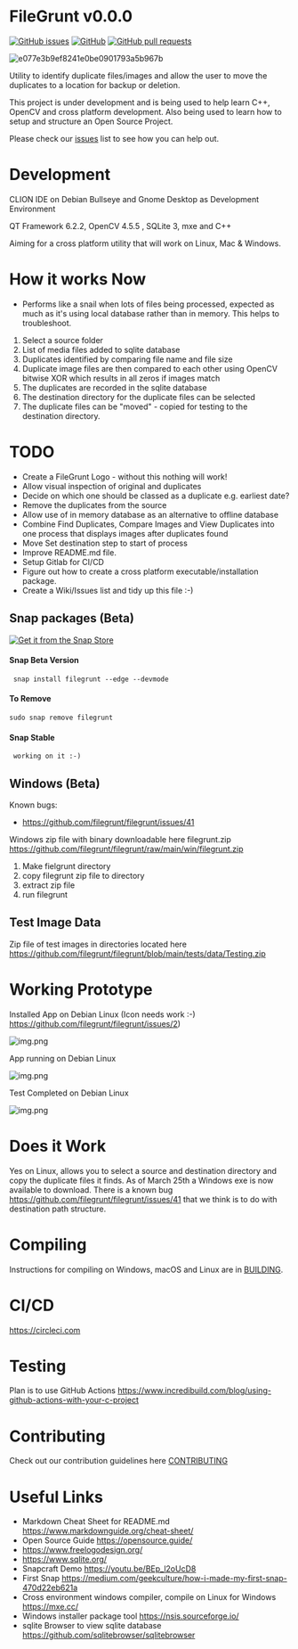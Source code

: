 # FileGrunt v0.0.0
[![GitHub issues](https://img.shields.io/github/issues/filegrunt/filegrunt)](https://github.com/filegrunt/filegrunt/issues)
[![GitHub](https://img.shields.io/github/license/filegrunt/filegrunt)](https://github.com/filegrunt/filegrunt/blob/main/LICENSE)
[![GitHub pull requests](https://img.shields.io/github/issues-pr/filegrunt/filegrunt)](https://github.com/filegrunt/filegrunt/pulls)


![e077e3b9ef8241e0be0901793a5b967b](https://user-images.githubusercontent.com/6379032/155383375-fbe860ee-1910-4f7a-992e-4572451cc676.png)


Utility to identify duplicate files/images and allow the user to move the duplicates to a location for backup or deletion.

This project is under development and is being used to help learn C++, OpenCV and cross platform development. Also being used to learn
how to setup and structure an Open Source Project.

Please check our [issues](https://github.com/filegrunt/filegrunt/issues) list to see how you can help out.

# Development
CLION IDE on Debian Bullseye and Gnome Desktop as Development Environment

QT Framework 6.2.2, OpenCV 4.5.5 , SQLite 3, mxe and C++ 

Aiming for a cross platform utility that will work on Linux, Mac & Windows.

# How it works Now

- Performs like a snail when lots of files being processed, expected as much as it's using local database rather than in memory. This helps to troubleshoot.

1. Select a source folder
2. List of media files added to sqlite database
3. Duplicates identified by comparing file name and file size
4. Duplicate image files are then compared to each other using OpenCV bitwise XOR which results in all zeros if images match
5. The duplicates are recorded in the sqlite database
6. The destination directory for the duplicate files can be selected
7. The duplicate files can be "moved" - copied for testing to the destination directory.

# TODO
- Create a FileGrunt Logo - without this nothing will work!
- Allow visual inspection of original and duplicates
- Decide on which one should be classed as a duplicate e.g. earliest date?
- Remove the duplicates from the source
- Allow use of in memory database as an alternative to offline database
- Combine Find Duplicates, Compare Images and View Duplicates into one process that displays images after duplicates found
- Move Set destination step to start of process
- Improve README.md file.
- Setup Gitlab for CI/CD 
- Figure out how to create a cross platform executable/installation package.
- Create a Wiki/Issues list and tidy up this file :-)

## Snap packages (Beta)

[![Get it from the Snap Store](https://snapcraft.io/static/images/badges/en/snap-store-black.svg)](https://snapcraft.io/filegrunt)

#### Snap Beta Version

     snap install filegrunt --edge --devmode

#### To Remove

    sudo snap remove filegrunt


#### Snap Stable

     working on it :-)

## Windows (Beta)

Known bugs:
- https://github.com/filegrunt/filegrunt/issues/41

Windows zip file with binary downloadable here filegrunt.zip https://github.com/filegrunt/filegrunt/raw/main/win/filegrunt.zip

1. Make fielgrunt directory
2. copy filegrunt zip file to directory
3. extract zip file
4. run filegrunt

## Test Image Data

Zip file of test images in directories located here https://github.com/filegrunt/filegrunt/blob/main/tests/data/Testing.zip

# Working Prototype

Installed App on Debian Linux (Icon needs work :-) https://github.com/filegrunt/filegrunt/issues/2)

![img.png](images/installed_app_debian_linux.png)

App running on Debian Linux

![img.png](images/filegrunt_main.png)

Test Completed on Debian Linux

![img.png](images/filegrunt_run_linux.png)


# Does it Work
Yes on Linux, allows you to select a source and destination directory and copy the duplicate files it finds.
As of March 25th a Windows exe is now available to download. There is a known bug https://github.com/filegrunt/filegrunt/issues/41 that we think is to do with destination path structure.

# Compiling
Instructions for compiling on Windows, macOS and Linux are in [BUILDING](BUILDING.md).

# CI/CD
https://circleci.com

# Testing
Plan is to use GitHub Actions
https://www.incredibuild.com/blog/using-github-actions-with-your-c-project

# Contributing
Check out our contribution guidelines here [CONTRIBUTING](./docs/CONTRIBUTING.md)

# Useful Links
- Markdown Cheat Sheet for README.md https://www.markdownguide.org/cheat-sheet/
- Open Source Guide https://opensource.guide/
- https://www.freelogodesign.org/
- https://www.sqlite.org/
- Snapcraft Demo https://youtu.be/BEp_l2oUcD8
- First Snap https://medium.com/geekculture/how-i-made-my-first-snap-470d22eb621a
- Cross environment windows compiler, compile on Linux for Windows https://mxe.cc/
- Windows installer package tool https://nsis.sourceforge.io/
- sqlite Browser to view sqlite database https://github.com/sqlitebrowser/sqlitebrowser 
